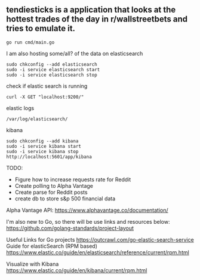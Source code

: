 ## tendiesticks is a application that looks at the hottest trades of the day in r/wallstreetbets and tries to emulate it.


```
go run cmd/main.go
```

I am also hosting some/all? of the data on elasticsearch

```
sudo chkconfig --add elasticsearch
sudo -i service elasticsearch start
sudo -i service elasticsearch stop

```

check if elastic search is running
```
curl -X GET "localhost:9200/"
```

elastic logs

```
/var/log/elasticsearch/
```

kibana

```
sudo chkconfig --add kibana
sudo -i service kibana start
sudo -i service kibana stop
http://localhost:5601/app/kibana
```





TODO:
* Figure how to increase requests rate for Reddit
* Create polling to Alpha Vantage
* Create parse for Reddit posts
* create db to store s&p 500 financial data

Alpha Vantage API: https://www.alphavantage.co/documentation/

I'm also new to Go, so there will be use links and resources below:
https://github.com/golang-standards/project-layout

Useful Links for Go projects
https://outcrawl.com/go-elastic-search-service
Guide for elasticSearch (RPM based)
https://www.elastic.co/guide/en/elasticsearch/reference/current/rpm.html

Visualize with Kibana
https://www.elastic.co/guide/en/kibana/current/rpm.html
